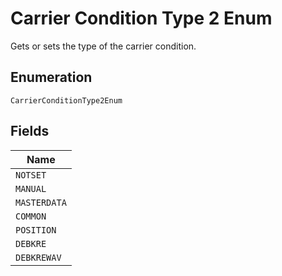 
# Carrier Condition Type 2 Enum

Gets or sets the type of the carrier condition.

## Enumeration

`CarrierConditionType2Enum`

## Fields

| Name |
|  --- |
| `NOTSET` |
| `MANUAL` |
| `MASTERDATA` |
| `COMMON` |
| `POSITION` |
| `DEBKRE` |
| `DEBKREWAV` |

